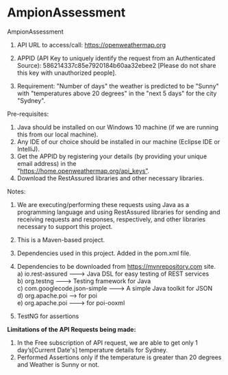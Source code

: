 # AmpionAssessment
AmpionAssessment

1) API URL to access/call: https://openweathermap.org

2) APPID (API Key to uniquely identify the request from an Authenticated Source): 586214337c85e7920184b60aa32ebee2 [Please do not share this key with unauthorized people].

3) Requirement: "Number of days" the weather is predicted to be "Sunny" with "temperatures above 20 degrees" in the "next 5 days" for the city "Sydney".

Pre-requisites:
1) Java should be installed on our Windows 10 machine (if we are running this from our local machine).
2) Any IDE of our choice should be installed in our machine (Eclipse IDE or IntelliJ).
3) Get the APPID by registering your details (by providing your unique email address) in the  
”https://home.openweathermap.org/api_keys”.
4) Download the RestAssured libraries and other necessary libraries.

Notes:
1) We are executing/performing these requests using Java as a programming language and using RestAssured libraries for sending and receiving requests and responses, respectively, and other libraries necessary to support this project.
2) This is a Maven-based project.
3) Dependencies used in this project. Added in the pom.xml file.

4) Dependencies to be downloaded from https://mvnrepository.com site. <br>
a) io.rest-assured ---> Java DSL for easy testing of REST services <br>
b) org.testng ---> Testing framework for Java  <br>
c) com.googlecode.json-simple ---> A simple Java toolkit for JSON  <br>
d) org.apache.poi  --> for poi  <br>
e) org.apache.poi ---> for poi-ooxml  <br>

 
 
5) TestNG for assertions

**Limitations of the API Requests being made:**
1) In the Free subscription of API request, we are able to get only 1 day’s[Current Date's] temperature details for Sydney.
2) Performed Assertions only if the temperature is greater than 20 degrees and Weather is Sunny or not. 
